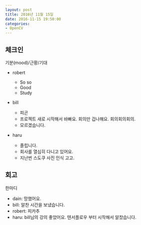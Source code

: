 ```yaml
---
layout: post
title: 2016년 11월 15일
date: 2016-11-15 19:50:00
categories:
- OpenCV
---
```


## 체크인

기분(mood)/근황/기대

* robert
  * So so
  * Good
  * Study

* bill
  * 피곤
  * 프로젝트 새로 시작해서 바빠요. 회의만 겁나해요. 회의회의회의.
  * 모르겠습니다.

* haru
  * 졸립니다.
  * 회사를 열심히 다니고 있어요.
  * 지난번 스도쿠 사진 인식 고고.

## 회고

한마디

* dain: 망했어요.
* bill: 알찬 시간을 보냈습니다.
* robert: 피카추
* haru: bill님의 강의 좋았어요. 텐서플로우 부터 시작해서 알찼습니다.
